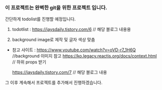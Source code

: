 ### 이 프로젝트는 완벽한 git을 위한 프로젝트 입니다.

간단하게 todolist를 진행할 예정입니다.
1. todotlist : https://jaysdaily.tistory.com/6 // 해당 블로그 내용용

2. background image로 제작 및 글자 색상 맞춤
 - 참고 사이트 : https://www.youtube.com/watch?v=oVD-r7_1H6Q //background 이미지 참고
                https://ko.legacy.reactjs.org/docs/context.html // 하위 props 받기

    https://jaysdaily.tistory.com/7 // 해당 블로그 내용



그 이후 계속해서 프로젝트를 추가해서 진행하겠습니다.
